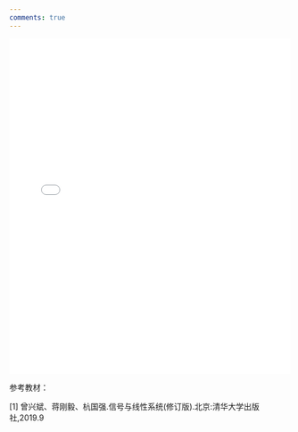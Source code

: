 ```yaml
---
comments: true
---
```



<iframe src="../信号与线性系统.pdf" width="100%" height="600px" style="border:none">
This browser does not support PDFs
</iframe>

参考教材：

[1] 曾兴斌、蒋刚毅、杭国强.信号与线性系统(修订版).北京:清华大学出版社,2019.9

